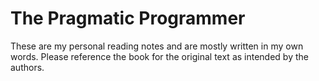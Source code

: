 # The Pragmatic Programmer

These are my personal reading notes and are mostly written in my own words. Please reference the book for the original text as intended by the authors.
